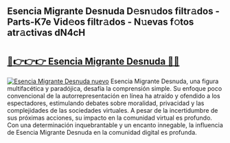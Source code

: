 ## Esencia Migrante Desnuda D𝚎sn𝚞dos filtr𝚊dos - Parts-K7e Vid𝚎os filtr𝚊dos - N𝚞evas f𝚘tos atr𝚊ctivas dN4cH

# <h2><a href="http://mb6aqar.tromn.icu/?c=Esencia+Migrante+Desnuda">🔗👉👉👉 Esencia Migrante Desnuda 🔗🔗</a></h2>

[![Esencia Migrante Desnuda nuevo](https://i.imgur.com/pEAQMta.gif)](http://mb6aqar.tromn.icu/?c=Esencia+Migrante+Desnuda)
Esencia Migrante Desnuda, una figura multifacética y paradójica, desafía la comprensión simple. Su enfoque poco convencional de la autorrepresentación en línea ha atraído y ofendido a los espectadores, estimulando debates sobre moralidad, privacidad y las complejidades de las sociedades virtuales. A pesar de la incertidumbre de sus próximas acciones, su impacto en la comunidad virtual es profundo. Con una determinación inquebrantable y un encanto innegable, la influencia de Esencia Migrante Desnuda en la comunidad digital es profunda.
